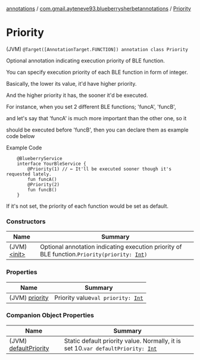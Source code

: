[annotations](../../index.md) / [com.gmail.ayteneve93.blueberrysherbetannotations](../index.md) / [Priority](./index.md)

# Priority

(JVM) `@Target([AnnotationTarget.FUNCTION]) annotation class Priority`

Optional annotation indicating execution priority of BLE function.

You can specify execution priority of each BLE function in form of integer.

Basically, the lower its value, it'd have higher priority.

And the higher priority it has, the sooner it'd be executed.

For instance, when you set 2 different BLE functions; 'funcA', 'funcB',

and let's say that 'funcA' is much more important than the other one, so it

should be executed before 'funcB', then you can declare them as example code below

Example Code

```
    @BlueberryService
    interface YourBleService {
        @Priority(1) // ← It'll be executed sooner though it's requested lately.
        fun funcA()
        @Priority(2)
        fun funcB()
    }
```

If it's not set, the priority of each function would be set as default.

### Constructors

| Name | Summary |
|---|---|
| (JVM) [&lt;init&gt;](-init-.md) | Optional annotation indicating execution priority of BLE function.`Priority(priority: `[`Int`](https://kotlinlang.org/api/latest/jvm/stdlib/kotlin/-int/index.html)`)` |

### Properties

| Name | Summary |
|---|---|
| (JVM) [priority](priority.md) | Priority value`val priority: `[`Int`](https://kotlinlang.org/api/latest/jvm/stdlib/kotlin/-int/index.html) |

### Companion Object Properties

| Name | Summary |
|---|---|
| (JVM) [defaultPriority](default-priority.md) | Static default priority value. Normally, it is set 10.`var defaultPriority: `[`Int`](https://kotlinlang.org/api/latest/jvm/stdlib/kotlin/-int/index.html) |
